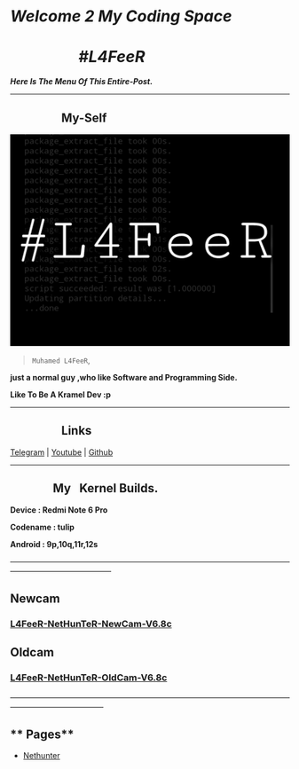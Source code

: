 # ***Welcome 2 My Coding Space***


# *⠀⠀⠀⠀⠀⠀#L4FeeR*


***Here Is The Menu Of This Entire-Post.***

* * *


## **⠀⠀⠀⠀⠀⠀My-Self**

![L4FeeR](assets/l4feer.png)

  > `Muhamed L4FeeR`,

**just a normal guy ,who like Software and Programming Side.**

**Like To Be A Kramel Dev :p**

* * *


## **⠀⠀⠀⠀⠀⠀Links**

  [Telegram](https://t.me/kali_nethunter_android) | [Youtube](https://youtube.com/channel/UCOB6x1Bn0dpBk0ZOHcARKYQ) | [Github](https://github.com/L4FeeR)

 * * * 




## **⠀⠀⠀⠀⠀My⠀Kernel Builds.**

**Device        : Redmi Note 6 Pro**

**Codename  : tulip**

**Android       : 9p,10q,11r,12s**


—————————————————————————————————————————————————
##   Newcam


### [L4FeeR-NetHunTeR-NewCam-V6.8c](assests/kernel/L4FeeR-NetHunTeR-NewCam-V6.8c.zip)


##   Oldcam


### [L4FeeR-NetHunTeR-OldCam-V6.8c](assests/kernel/L4FeeR-NetHunTeR-OldCam-V6.8c)
————————————————————————————————————————————————

## **           Pages**

* [Nethunter](/nethunter.md)
